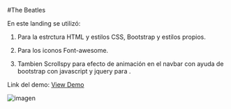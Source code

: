 #The Beatles

En este landing se utilizó:

1. Para la estrctura HTML y estilos CSS, Bootstrap y estilos propios.

2. Para los iconos Font-awesome.

3. Tambien Scrollspy para efecto de animación en el navbar con ayuda de bootstrap con javascript y jquery para .

Link del demo: [View Demo](https://jenniferjara.github.io/landing-beatles/ "Demo")

![imagen](http://i64.tinypic.com/2qdsvvb.png)